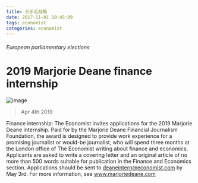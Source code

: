 ```yaml
---
title: 三步走战略
date: 2017-11-01 10:45:09
tags: economist
categories: economist
---
```


###### European parliamentary elections

# 2019 Marjorie Deane finance internship

![image](images/20180224_WOP001_7.jpg)

> Apr 4th 2019

Finance internship: The Economist invites applications for the 2019 Marjorie Deane internship. Paid for by the Marjorie Deane Financial Journalism Foundation, the award is designed to provide work experience for a promising journalist or would-be journalist, who will spend three months at the London office of The Economist writing about finance and economics. Applicants are asked to write a covering letter and an original article of no more than 500 words suitable for publication in the Finance and Economics section. Applications should be sent to deaneintern@economist.com by May 3rd. For more information, see www.marjoriedeane.com

